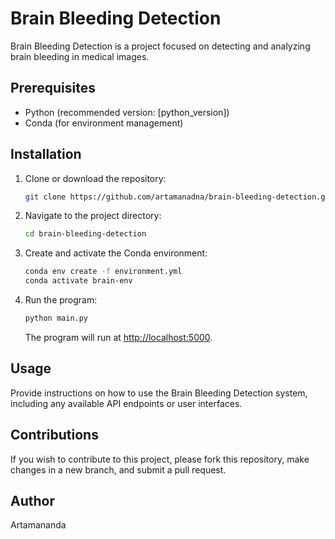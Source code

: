 # Brain Bleeding Detection

Brain Bleeding Detection is a project focused on detecting and analyzing brain bleeding in medical images.

## Prerequisites

- Python (recommended version: [python_version])
- Conda (for environment management)

## Installation

1. Clone or download the repository:

   ```bash
   git clone https://github.com/artamanadna/brain-bleeding-detection.git
   ```

2. Navigate to the project directory:

   ```bash
   cd brain-bleeding-detection
   ```

3. Create and activate the Conda environment:

   ```bash
   conda env create -f environment.yml
   conda activate brain-env
   ```

4. Run the program:

   ```bash
   python main.py
   ```

   The program will run at [http://localhost:5000](http://localhost:5000).

## Usage

Provide instructions on how to use the Brain Bleeding Detection system, including any available API endpoints or user interfaces.

## Contributions

If you wish to contribute to this project, please fork this repository, make changes in a new branch, and submit a pull request.

## Author

Artamananda
